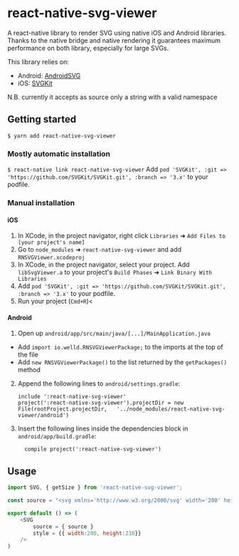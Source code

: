 # react-native-svg-viewer

A react-native library to render SVG using native iOS and Android libraries.
Thanks to the native bridge and native rendering it guarantees maximum performance on both library, especially for large SVGs.

This library relies on:

- Android: [AndroidSVG](https://bigbadaboom.github.io/androidsvg/)
- iOS: [SVGKit](https://github.com/SVGKit/SVGKit)

N.B. currently it accepts as source only a string with a valid namespace

## Getting started

`$ yarn add react-native-svg-viewer`


### Mostly automatic installation

`$ react-native link react-native-svg-viewer`
Add `pod 'SVGKit', :git => 'https://github.com/SVGKit/SVGKit.git', :branch => '3.x'` to your podfile.

### Manual installation


#### iOS

1. In XCode, in the project navigator, right click `Libraries` ➜ `Add Files to [your project's name]`
2. Go to `node_modules` ➜ `react-native-svg-viewer` and add `RNSVGViewer.xcodeproj`
3. In XCode, in the project navigator, select your project. Add `libSvgViewer.a` to your project's `Build Phases` ➜ `Link Binary With Libraries`
4. Add `pod 'SVGKit', :git => 'https://github.com/SVGKit/SVGKit.git', :branch => '3.x'` to your podfile.
5. Run your project (`Cmd+R`)<

#### Android

1. Open up `android/app/src/main/java/[...]/MainApplication.java`
  - Add `import io.welld.RNSVGViewerPackage;` to the imports at the top of the file
  - Add `new RNSVGViewerPackage()` to the list returned by the `getPackages()` method
2. Append the following lines to `android/settings.gradle`:
  	```
  	include ':react-native-svg-viewer'
  	project(':react-native-svg-viewer').projectDir = new File(rootProject.projectDir, 	'../node_modules/react-native-svg-viewer/android')
  	```
3. Insert the following lines inside the dependencies block in `android/app/build.gradle`:
  	```
      compile project(':react-native-svg-viewer')
  	```


## Usage
```javascript
import SVG, { getSize } from 'react-native-svg-viewer';

const source = "<svg xmlns='http://www.w3.org/2000/svg' width='200' height='210'> <rect width='200' height='200' style='fill:rgb(0,0,255);stroke-width:3;stroke:rgb(0,0,0)' /> Sorry, your browser does not support inline SVG. </svg>";

export default () => (
    <SVG
        source = { source }
        style = {{ width:200, height:210}}
    />
)
```
